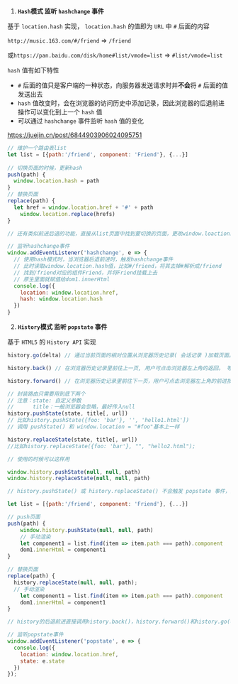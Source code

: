 1. **`Hash`模式    监听 `hashchange` 事件**

基于 `location.hash` 实现， `location.hash` 的值即为 `URL` 中 `#` 后面的内容

`http://music.163.com/#/friend`             =>  `/friend`

或`https://pan.baidu.com/disk/home#list/vmode=list`            =>  `#list/vmode=list`

 `hash` 值有如下特性

*  `#` 后面的值只是客户端的一种状态，向服务器发送请求时并**不会**将 `#` 后面的值发送出去
*  `hash` 值改变时，会在浏览器的访问历史中添加记录，因此浏览器的后退前进操作可以变化到上一个 `hash` 值
* 可以通过 `hashchange` 事件监听 `hash` 值的变化

https://juejin.cn/post/6844903906024095751

```js
// 维护一个路由表list
let list = [{path:'/friend', component: 'Friend'}, {...}]
                                                  
// 切换页面的时候，更新hash
push(path) {
  window.location.hash = path
}
// 替换页面
replace(path) {
  let href = window.location.href + '#' + path
	window.location.replace(hrefs)
}

// 还有类似前进后退的功能，直接从list页面中找到要切换的页面，更改window.loaction就行了

// 监听hashchange事件
window.addEventListener('hashchange', e => {
  // 使用hash模式时，当浏览器后退前进时，触发hashchange事件
  // 此时读取window.location.hash值，比如#/friend，将其去掉#解析成/friend
  // 找到/friend对应的组件Friend，并将Friend挂载上去
  // 原生里面就赋值给dom1.innerHtml
  console.log({
    location: window.location.href,
    hash: window.location.hash
  })
}
```



2. **`History`模式    监听 `popstate` 事件**

基于 `HTML5` 的 `History API` 实现

```js
history.go(delta) // 通过当前页面的相对位置从浏览器历史记录( 会话记录 )加载页面。比如：参数为-2的时候为后退2页，参数为2的时候为前进2页

history.back() // 在浏览器历史记录里前往上一页, 用户可点击浏览器左上角的返回。 等价于 history.go(-1)

history.forward() // 在浏览器历史记录里前往下一页，用户可点击浏览器左上角的前进按钮。 等价于 history.go(1)

// 封装路由只需要用到底下两个
// 注意：state: 自定义参数
//      title：一般浏览器会忽略，最好传入null
history.pushState(state, title[, url])
// 比如history.pushState({foo: 'bar'}, '', 'hello1.html'])
// 调用 pushState() 和 window.location = "#foo"基本上一样

history.replaceState(state, title[, url])
//比如history.replaceState({foo: 'bar'}, "", "hello2.html");

```



```js
// 使用的时候可以这样用

window.history.pushState(null, null, path)
window.history.replaceState(null, null, path)

// history.pushState() 或 history.replaceState() 不会触发 popstate 事件，这时我们需要手动触发页面渲染
```



```js
let list = [{path:'/friend', component: 'Friend'}, {...}]

// push页面
push(path) {
	window.history.pushState(null, null, path)
	// 手动渲染
	let component1 = list.find(item => item.path === path).component
	dom1.innerHtml = component1
}

// 替换页面
replace(path) {
  history.replaceState(null, null, path);
  // 手动渲染
	let component1 = list.find(item => item.path === path).component
	dom1.innerHtml = component1
}

// history的后退前进直接调用history.back()，history.forward()和history.go(delta)这三个api即可

// 监听popstate事件
window.addEventListener('popstate', e => {
  console.log({
    location: window.location.href,
    state: e.state
  })
});

```

